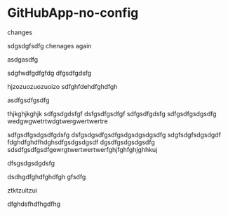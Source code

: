 # GitHubApp-no-config


changes

sdgsdgfsdfg
chenages again

asdgasdfg

sdgfwdfgdfgfdg
dfgsdfgdsfg

hjzozuozuozuoizo
sdfghfdehdfghdfgh

asdfgsdfgsdfg

thjkghjkghjk
sdfgsdgdsfgf
dsfgsdfgsdfgf
sdfgsdfgdsfg
sdfgsdfgsdgsdfg
wedgwgwetrtwdgtwergwertwertre

sdfgsdfgsdgsdfgdsfg
dsfgsdgsdfgsdfgsdgsdgsdgsdfg
sdgfsdgfsdgsdgdf
fdghdfghdfhdghsdfgsdgsdgsdf
dgsdfgsdgsdgsdfg
sdsdfgsdfgsdfgewrgtwertwertwerfghjfghfghjghhkuj


dfsgsdgsdgdsfg


dsdhgdfghdfghdfgh
gfsdfg

ztktzuitzui


dfghdsfhdfhgdfhg
